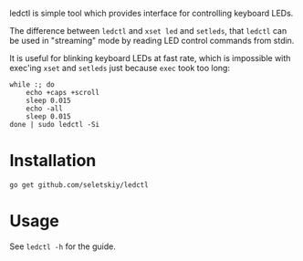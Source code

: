 ledctl is simple tool which provides interface for controlling keyboard LEDs.

The difference between `ledctl` and `xset led` and `setleds`, that `ledctl`
can be used in "streaming" mode by reading LED control commands from stdin.

It is useful for blinking keyboard LEDs at fast rate, which is impossible with
exec'ing `xset` and `setleds` just because `exec` took too long:

```
while :; do
    echo +caps +scroll
    sleep 0.015
    echo -all
    sleep 0.015
done | sudo ledctl -Si
```

# Installation

```
go get github.com/seletskiy/ledctl
```

# Usage

See `ledctl -h` for the guide.
